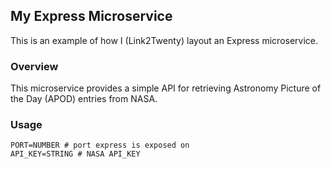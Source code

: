 ## My Express Microservice

This is an example of how I (Link2Twenty) layout an Express microservice.

### Overview

This microservice provides a simple API for retrieving Astronomy Picture of the Day (APOD) entries from NASA.

### Usage

```env
PORT=NUMBER # port express is exposed on
API_KEY=STRING # NASA API_KEY
```
